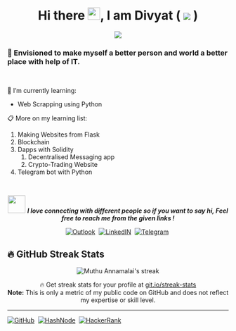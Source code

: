 <h1 align = "center"> Hi there <img src="https://raw.githubusercontent.com/MartinHeinz/MartinHeinz/master/wave.gif" width="28px">, I am Divyat ( <img src="https://img.shields.io/badge/Developer-FFD43B?style=flat&logo=python&logoColor=yellow&label=Node.js"> )</h2>
<p align = "center">
<img src="https://readme-typing-svg.herokuapp.com?color=%23678A5D&width=400&lines=Blockchain+%26+Cybersecurity+Enthusiast;Azure+Certified+AI-Engineer;Learning+%26+Sharing;Part-time+Gardener">
</p>

<h3> 🔭 Envisioned to make myself a better person and world a better place with help of IT. </h3>
</br>


🌱 I’m currently learning:
  - Web Scrapping using Python

📋 More on my learning list:  
  1. Making Websites from Flask
  2. Blockchain
  3. Dapps with Solidity 
     1. Decentralised Messaging app
     2. Crypto-Trading Website
  4. Telegram bot with Python
  

</br>

<p align="center">
<img src="https://media.giphy.com/media/LnQjpWaON8nhr21vNW/giphy.gif" width="40"> <em><b>I love connecting with different people so if you want to say hi, Feel free to reach me from the given links !</b> </em> 
</p>

<p align = "center">
<a href="mailto:sdivyatuniverse@outlook.com"><img src="https://img.shields.io/badge/Mail-444444?style=social&logo=microsoftoutlook&logoColor=blue&label=Outlook" alt="Outlook"></a>&nbsp;
<a href="https://www.linkedin.com/in/divyat-samadhiya/"><img src="https://img.shields.io/badge/Connect-444444?style=social&logo=linkedin&logoColor=blue&label=LinkedIn" alt="LinkedIN"></a>&nbsp;
<a href="https://t.me/eternal_mangekyo"><img src="https://img.shields.io/badge/Message-444444?style=social&logo=telegram&label=Telegram" alt="Telegram"></a>&nbsp;
</p>


## 🔥 GitHub Streak Stats

<p align="center">
    <img title="🔥 Get streak stats for your profile at git.io/streak-stats" alt="Muthu Annamalai's streak" src="https://github-readme-streak-stats.herokuapp.com?user=Cod3Bende4&theme=gruvbox_duo&date_format=M%20j%5B%2C%20Y%5D&border=0A1FDD"/>
  
  <p align="center">🔥 Get streak stats for your profile at <a href="https://git.io/streak-stats">git.io/streak-stats</a> <br>   <b>Note:</b> This is only a metric of my public code on GitHub and does not reflect my expertise or skill level.</p>
</p>

<!-- 📘 Latest Blog Articles
BLOG-POST-LIST:START
- [What is Github License And How To Add Them?](https://)
-  -->
<!-- BLOG-POST-LIST:END -->

<!-- ▶ [...more blog articles]( https:) -->


<hr>

<p align = "left">
<a href="https://github.com/divyatsamadhiya"><img src="https://img.shields.io/badge/GitHub-100000?style=flat&logo=github&logoColor=white" alt="GitHub" /></a>&nbsp;
<a href="https://hashnode.com/@imdiv"><img src="https://img.shields.io/badge/Hashnode-2962FF?style=flat&logo=hashnode&logoColor=white" alt="HashNode" /></a>&nbsp;
<a href="https://www.hackerrank.com/Cod3Bende4"><img src="https://img.shields.io/badge/-Hackerrank-2EC866?style=flat&logo=HackerRank&logoColor=white" alt="HackerRank" /></a>&nbsp;
</p>
